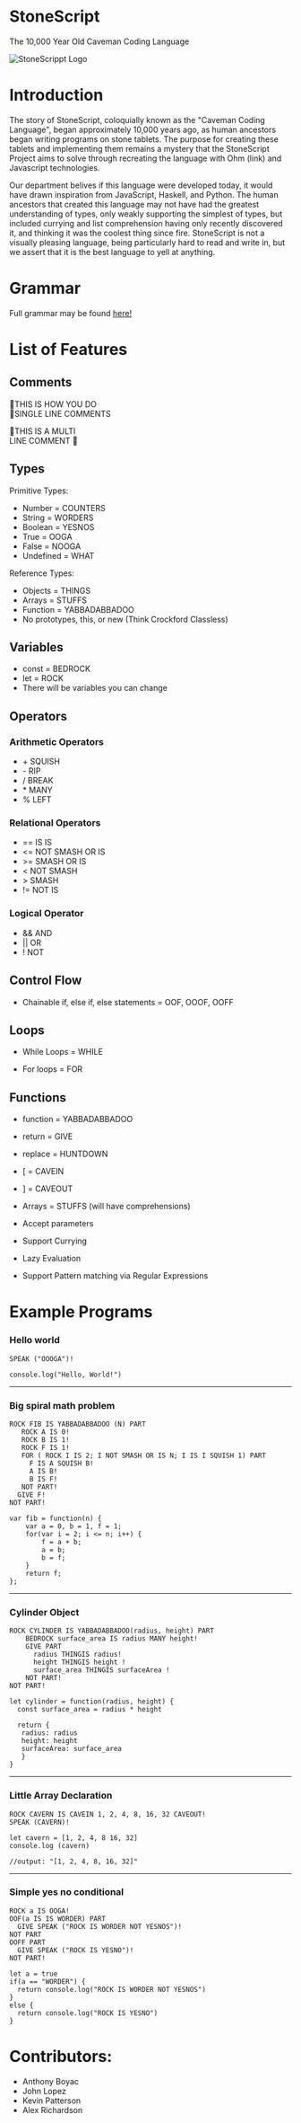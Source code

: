# StoneScript
The 10,000 Year Old Caveman Coding Language

![StoneScrippt Logo](https://i.imgur.com/dvywB1b.png)


# Introduction
The story of StoneScript, coloquially known as the "Caveman Coding Language", began 
approximately 10,000 years ago, as human ancestors began
writing programs on stone tablets. The purpose for creating these tablets and implementing
them remains a mystery that the StoneScript Project aims to solve through recreating the 
language with Ohm (link) and Javascript technologies. 


Our department belives if this language were developed today, it would have drawn 
inspiration from JavaScript, Haskell, and Python. 
The human ancestors that created this language may not have had the greatest 
understanding of types, only weakly supporting the simplest of types, but included 
currying and list comprehension having only recently discovered it, and thinking it 
was the coolest thing since fire. StoneScript is not a visually pleasing language, 
being particularly hard to read and write in, but we assert that it is the best 
language to yell at anything.

# Grammar

Full grammar may be found [here!](https://github.com/johnllopez616/stonescript/blob/master/syntax/stonescript.ohm)

# List of Features

## Comments
 🦖THIS IS HOW YOU DO <br/>
 🦖SINGLE LINE COMMENTS

🦕THIS IS A MULTI <br/>
LINE COMMENT 🦕

## Types

Primitive Types:
* Number = COUNTERS
* String = WORDERS
* Boolean = YESNOS
* True = OOGA	
* False = NOOGA
* Undefined = WHAT


Reference Types:
* Objects = THINGS
* Arrays = STUFFS
* Function = YABBADABBADOO
* No prototypes, this, or new (Think Crockford Classless)

## Variables 

* const = BEDROCK <br/>
* let = ROCK <br/>
* There will be variables you can change 

## Operators
### Arithmetic Operators
* \+ SQUISH
* \- RIP 
* \/ BREAK 
* \* MANY
* % LEFT

### Relational Operators
* == IS IS
* <= NOT SMASH OR IS
* \>= SMASH OR IS
* < NOT SMASH
* \> SMASH
* != NOT IS

### Logical Operator
* && AND
* || OR
* ! NOT

## Control Flow

* Chainable if, else if, else statements = OOF, OOOF, OOFF

## Loops
* While Loops = WHILE

* For loops = FOR

## Functions

* function = YABBADABBADOO
* return = GIVE
* replace = HUNTDOWN
* \[ = CAVEIN
* ] = CAVEOUT

* Arrays = STUFFS (will have comprehensions)
* Accept parameters
* Support Currying
* Lazy Evaluation
* Support Pattern matching via Regular Expressions

# Example Programs

### Hello world

```
SPEAK ("OOOGA")!
```

```
console.log("Hello, World!")
```

<hr>

### Big spiral math problem

```
ROCK FIB IS YABBADABBADOO (N) PART
   ROCK A IS 0!
   ROCK B IS 1!
   ROCK F IS 1!
   FOR ( ROCK I IS 2; I NOT SMASH OR IS N; I IS I SQUISH 1) PART
     F IS A SQUISH B!
     A IS B!
     B IS F!
   NOT PART!
  GIVE F!
NOT PART!
```

```
var fib = function(n) {
    var a = 0, b = 1, f = 1;
    for(var i = 2; i <= n; i++) {
        f = a + b;
        a = b;
        b = f;
    }
    return f;
};
```
<hr>

### Cylinder Object

``` 
ROCK CYLINDER IS YABBADABBADOO(radius, height) PART
    BEDROCK surface_area IS radius MANY height!
    GIVE PART
      radius THINGIS radius!
      height THINGIS height !
      surface_area THINGIS surfaceArea !
    NOT PART!
NOT PART!
```

```
let cylinder = function(radius, height) {
  const surface_area = radius * height
  
  return {
   radius: radius
   height: height
   surfaceArea: surface_area
   }
}

```
<hr>

### Little Array Declaration

```
ROCK CAVERN IS CAVEIN 1, 2, 4, 8, 16, 32 CAVEOUT!
SPEAK (CAVERN)!
```

```
let cavern = [1, 2, 4, 8 16, 32]
console.log (cavern)

//output: "[1, 2, 4, 8, 16, 32]"
```
<hr>

### Simple yes no conditional

```
ROCK a IS OOGA!
OOF(a IS IS WORDER) PART
  GIVE SPEAK ("ROCK IS WORDER NOT YESNOS")!
NOT PART 
OOFF PART
  GIVE SPEAK ("ROCK IS YESNO")!
NOT PART!
```

```
let a = true
if(a == "WORDER") {
  return console.log("ROCK IS WORDER NOT YESNOS")
}
else {
  return console.log("ROCK IS YESNO")
}
```



# Contributors:
* Anthony Boyac 
* John Lopez
* Kevin Patterson
* Alex Richardson
